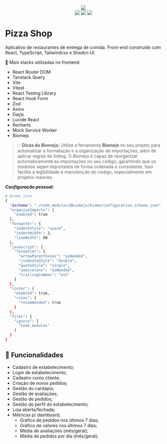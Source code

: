 
<div align="center">
<img src="https://sonarcloud.io/images/project_badges/sonarcloud-orange.svg"/>
<div>
<img src="https://sonarcloud.io/api/project_badges/measure?project=moutinhofuturedev_pizza.shop&metric=ncloc" />
<img src="https://sonarcloud.io/api/project_badges/measure?project=moutinhofuturedev_pizza.shop&metric=coverage" />
<img src="https://sonarcloud.io/api/project_badges/measure?project=moutinhofuturedev_pizza.shop&metric=alert_status" />
</div>
</div>

# Pizza Shop

Aplicativo de restaurantes de entrega de comida. Front-end construído com React, TypeScript, Tailwindcss e Shadcn UI.

🧬 Mais stacks utilizadas no frontend
- React Router DOM
- Tanstack Query
- Vite
- Vitest
- React Testing Library
- React Hook Form
- Zod
- Axios
- Dayjs
- Lucide React
- Recharts
- Mock Service Worker
- Biomejs


> 💡 **Dicas do Biomejs:**
Utilize a ferramenta **Biomejs** no seu projeto para automatizar a formatação e a organização de importações, além de aplicar regras de linting. O Biomejs é capaz de reorganizar automaticamente as importações no seu código, garantindo que os módulos sejam importados de forma ordenada e consistente. Isso facilita a legibilidade e manutenção do código, especialmente em projetos maiores.

***Configuração pessoal:***

```sh
# biome.json
{
  "$schema": "./node_modules/@biomejs/biome/configuration_schema.json",
  "organizeImports": {
    "enabled": true
  },
  "formatter": {
    "indentStyle": "space",
    "indentWidth": 2,
    "lineWidth": 80
  },
  "javascript": {
    "formatter": {
      "arrowParentheses": "asNeeded",
      "jsxQuoteStyle": "double",
      "quoteStyle": "single",
      "semicolons": "asNeeded",
      "trailingCommas": "es5"
    }
  },
  "linter": {
    "enabled": true,
    "rules": {
      "recommended": true
    }
  },
  "files": {
    "ignore": [
      "node_modules"
    ]
  }
}
```


## 🧩 Funcionalidades

- Cadastro de estabelecimento;
- Login de estabelecimento;
- Cadastro como cliente;
- Criação de novos pedidos;
- Gestão do cardápio;
- Gestão de avaliações;
- Gestão de pedidos;
- Gestão do perfil do estabelecimento;
- Loja aberta/fechada;
- Métricas p/ dashboard;
  - Gráfico de pedidos nos últimos 7 dias;
  - Gráfico de valores nos últimos 7 dias;
  - Média de avaliações (mês/geral);
  - Média de pedidos por dia (mês/geral);